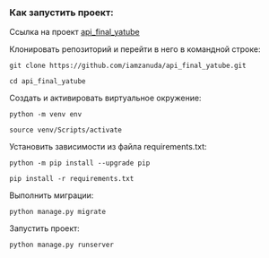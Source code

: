 ### Как запустить проект:

Ссылка на проект [api_final_yatube](https://github.com/iamzanuda/api_final_yatube)

Клонировать репозиторий и перейти в него в командной строке:

```
git clone https://github.com/iamzanuda/api_final_yatube.git
```

```
cd api_final_yatube
```

Cоздать и активировать виртуальное окружение:

```
python -m venv env
```

```
source venv/Scripts/activate
```

Установить зависимости из файла requirements.txt:

```
python -m pip install --upgrade pip
```

```
pip install -r requirements.txt
```

Выполнить миграции:

```
python manage.py migrate
```

Запустить проект:

```
python manage.py runserver
```
